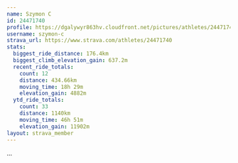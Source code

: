 ```yaml
---
name: Szymon C
id: 24471740
profile: https://dgalywyr863hv.cloudfront.net/pictures/athletes/24471740/7213253/2/large.jpg
username: szymon-c
strava_url: https://www.strava.com/athletes/24471740
stats:
  biggest_ride_distance: 176.4km
  biggest_climb_elevation_gain: 637.2m
  recent_ride_totals:
    count: 12
    distance: 434.66km
    moving_time: 18h 29m
    elevation_gain: 4882m
  ytd_ride_totals:
    count: 33
    distance: 1140km
    moving_time: 46h 51m
    elevation_gain: 11902m
layout: strava_member
--- 
```

...
